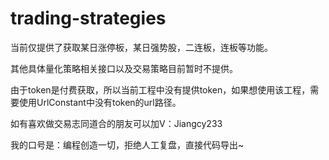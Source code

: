 # trading-strategies
当前仅提供了获取某日涨停板，某日强势股，二连板，连板等功能。

其他具体量化策略相关接口以及交易策略目前暂时不提供。

由于token是付费获取，所以当前工程中没有提供token，如果想使用该工程，需要使用UrlConstant中没有token的url路径。

如有喜欢做交易志同道合的朋友可以加V：Jiangcy233

我的口号是：编程创造一切，拒绝人工复盘，直接代码导出~

